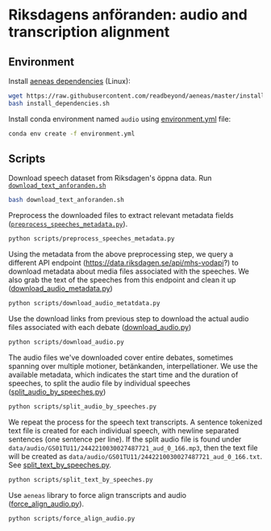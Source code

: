 # Riksdagens anföranden: audio and transcription alignment

## Environment

Install [aeneas dependencies](https://github.com/readbeyond/aeneas/blob/master/wiki/INSTALL.md) (Linux):

```bash
wget https://raw.githubusercontent.com/readbeyond/aeneas/master/install_dependencies.sh
bash install_dependencies.sh
```

Install conda environment named `audio` using [environment.yml](https://github.com/kb-labb/riksdagen_anforanden/blob/main/environment.yml) file:

```bash
conda env create -f environment.yml
```

## Scripts

Download speech dataset from Riksdagen's öppna data. Run [`download_text_anforanden.sh`](https://github.com/kb-labb/riksdagen_anforanden/blob/main/download_text_anforanden.sh)

```bash
bash download_text_anforanden.sh
```

Preprocess the downloaded files to extract relevant metadata fields ([`preprocess_speeches_metadata.py`](https://github.com/kb-labb/riksdagen_anforanden/blob/main/scripts/preprocess_speeches_metadata.py)).

```bash
python scripts/preprocess_speeches_metadata.py
```

Using the metadata from the above preprocessing step, we query a different API endpoint (https://data.riksdagen.se/api/mhs-vodapi?) to download metadata about media files associated with the speeches. We also grab the text of the speeches from this endpoint and clean it up ([download_audio_metadata.py](https://github.com/kb-labb/riksdagen_anforanden/blob/main/scripts/download_audio_metadata.py))

```bash
python scripts/download_audio_metatdata.py
```

Use the download links from previous step to download the actual audio files associated with each debate ([download_audio.py](https://github.com/kb-labb/riksdagen_anforanden/blob/main/scripts/download_audio.py))

```bash
python scripts/download_audio.py
```

The audio files we've downloaded cover entire debates, sometimes spanning over multiple motioner, betänkanden, interpellationer. We use the available metadata, which indicates the start time and the duration of speeches, to split the audio file by individual speeches ([split_audio_by_speeches.py](https://github.com/kb-labb/riksdagen_anforanden/blob/main/scripts/split_audio_by_speeches.py))

```bash
python scripts/split_audio_by_speeches.py
```

We repeat the process for the speech text transcripts. A sentence tokenized text file is created for each individual speech, with newline separated sentences (one sentence per line). If the split audio file is found under `data/audio/GS01TU11/2442210030027487721_aud_0_166.mp3`, then the text file will be created as `data/audio/GS01TU11/2442210030027487721_aud_0_166.txt`. See [split_text_by_speeches.py](https://github.com/kb-labb/riksdagen_anforanden/blob/main/scripts/split_text_by_speeches.py).

```bash
python scripts/split_text_by_speeches.py
```

Use `aeneas` library to force align transcripts and audio ([force_align_audio.py](https://github.com/kb-labb/riksdagen_anforanden/blob/main/scripts/force_align_audio.py)). 

```bash
python scripts/force_align_audio.py
```